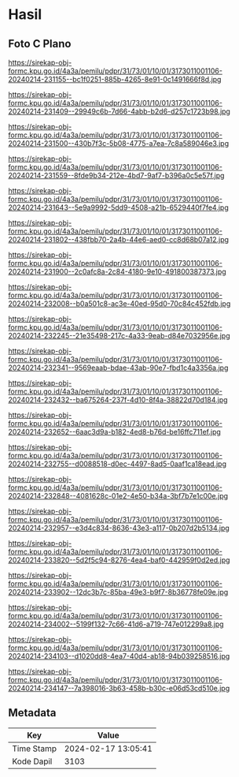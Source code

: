 # Hasil

## Foto C Plano

https://sirekap-obj-formc.kpu.go.id/4a3a/pemilu/pdpr/31/73/01/10/01/3173011001106-20240214-231155--bc1f0251-885b-4265-8e91-0c1491666f8d.jpg

https://sirekap-obj-formc.kpu.go.id/4a3a/pemilu/pdpr/31/73/01/10/01/3173011001106-20240214-231409--29949c6b-7d66-4abb-b2d6-d257c1723b98.jpg

https://sirekap-obj-formc.kpu.go.id/4a3a/pemilu/pdpr/31/73/01/10/01/3173011001106-20240214-231500--430b7f3c-5b08-4775-a7ea-7c8a589046e3.jpg

https://sirekap-obj-formc.kpu.go.id/4a3a/pemilu/pdpr/31/73/01/10/01/3173011001106-20240214-231559--8fde9b34-212e-4bd7-9af7-b396a0c5e57f.jpg

https://sirekap-obj-formc.kpu.go.id/4a3a/pemilu/pdpr/31/73/01/10/01/3173011001106-20240214-231643--5e9a9992-5dd9-4508-a21b-6529440f7fe4.jpg

https://sirekap-obj-formc.kpu.go.id/4a3a/pemilu/pdpr/31/73/01/10/01/3173011001106-20240214-231802--438fbb70-2a4b-44e6-aed0-cc8d68b07a12.jpg

https://sirekap-obj-formc.kpu.go.id/4a3a/pemilu/pdpr/31/73/01/10/01/3173011001106-20240214-231900--2c0afc8a-2c84-4180-9e10-491800387373.jpg

https://sirekap-obj-formc.kpu.go.id/4a3a/pemilu/pdpr/31/73/01/10/01/3173011001106-20240214-232008--b0a501c8-ac3e-40ed-95d0-70c84c452fdb.jpg

https://sirekap-obj-formc.kpu.go.id/4a3a/pemilu/pdpr/31/73/01/10/01/3173011001106-20240214-232245--21e35498-217c-4a33-9eab-d84e7032956e.jpg

https://sirekap-obj-formc.kpu.go.id/4a3a/pemilu/pdpr/31/73/01/10/01/3173011001106-20240214-232341--9569eaab-bdae-43ab-90e7-fbd1c4a3356a.jpg

https://sirekap-obj-formc.kpu.go.id/4a3a/pemilu/pdpr/31/73/01/10/01/3173011001106-20240214-232432--ba675264-237f-4d10-8f4a-38822d70d184.jpg

https://sirekap-obj-formc.kpu.go.id/4a3a/pemilu/pdpr/31/73/01/10/01/3173011001106-20240214-232652--6aac3d9a-b182-4ed8-b76d-be16ffc711ef.jpg

https://sirekap-obj-formc.kpu.go.id/4a3a/pemilu/pdpr/31/73/01/10/01/3173011001106-20240214-232755--d0088518-d0ec-4497-8ad5-0aaf1ca18ead.jpg

https://sirekap-obj-formc.kpu.go.id/4a3a/pemilu/pdpr/31/73/01/10/01/3173011001106-20240214-232848--4081628c-01e2-4e50-b34a-3bf7b7e1c00e.jpg

https://sirekap-obj-formc.kpu.go.id/4a3a/pemilu/pdpr/31/73/01/10/01/3173011001106-20240214-232957--e3d4c834-8636-43e3-a117-0b207d2b5134.jpg

https://sirekap-obj-formc.kpu.go.id/4a3a/pemilu/pdpr/31/73/01/10/01/3173011001106-20240214-233820--5d2f5c94-8276-4ea4-baf0-442959f0d2ed.jpg

https://sirekap-obj-formc.kpu.go.id/4a3a/pemilu/pdpr/31/73/01/10/01/3173011001106-20240214-233902--12dc3b7c-85ba-49e3-b9f7-8b36778fe09e.jpg

https://sirekap-obj-formc.kpu.go.id/4a3a/pemilu/pdpr/31/73/01/10/01/3173011001106-20240214-234002--5199f132-7c66-41d6-a719-747e012299a8.jpg

https://sirekap-obj-formc.kpu.go.id/4a3a/pemilu/pdpr/31/73/01/10/01/3173011001106-20240214-234103--d1020dd8-4ea7-40d4-ab18-94b039258516.jpg

https://sirekap-obj-formc.kpu.go.id/4a3a/pemilu/pdpr/31/73/01/10/01/3173011001106-20240214-234147--7a398016-3b63-458b-b30c-e06d53cd510e.jpg


## Metadata

| Key        | Value               |
| ---------- | ------------------- |
| Time Stamp | 2024-02-17 13:05:41 |
| Kode Dapil | 3103                |



